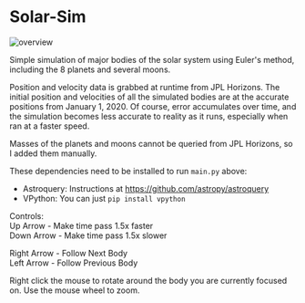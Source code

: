 # Solar-Sim

![overview](https://user-images.githubusercontent.com/73968949/146631939-b9c9aebc-1b62-4b26-b603-0a33e2753a76.png)

Simple simulation of major bodies of the solar system using Euler's method, including the 8 planets and several moons.

Position and velocity data is grabbed at runtime from JPL Horizons. The initial position and velocities of all the simulated bodies are at the accurate positions from January 1, 2020. Of course, error accumulates over time, and the simulation becomes less accurate to reality as it runs, especially when ran at a faster speed.

Masses of the planets and moons cannot be queried from JPL Horizons, so I added them manually.

These dependencies need to be installed to run `main.py` above:
* Astroquery: Instructions at https://github.com/astropy/astroquery
* VPython: You can just `pip install vpython`

Controls:\
Up Arrow - Make time pass 1.5x faster\
Down Arrow - Make time pass 1.5x slower

Right Arrow - Follow Next Body\
Left Arrow - Follow Previous Body

Right click the mouse to rotate around the body you are currently focused on. Use the mouse wheel to zoom.
